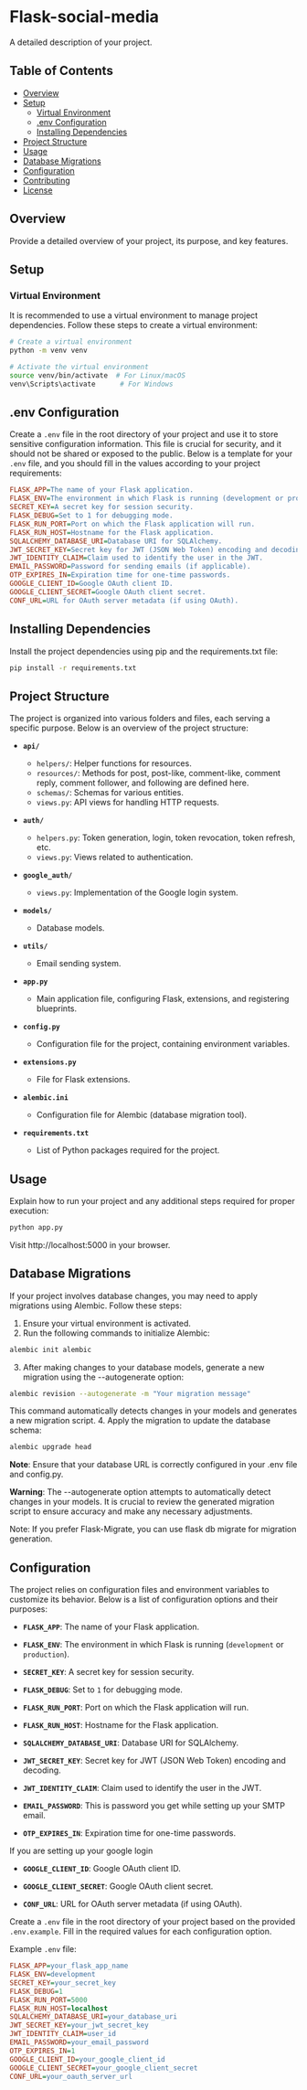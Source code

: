 # Flask-social-media

A detailed description of your project.

## Table of Contents

- [Overview](#overview)
- [Setup](#setup)
  - [Virtual Environment](#virtual-environment)
  - [.env Configuration](#env-configuration)
  - [Installing Dependencies](#installing-dependencies)
- [Project Structure](#project-structure)
- [Usage](#usage)
- [Database Migrations](#database-migrations)
- [Configuration](#configuration)
- [Contributing](#contributing)
- [License](#license)

## Overview

Provide a detailed overview of your project, its purpose, and key features.

## Setup

### Virtual Environment

It is recommended to use a virtual environment to manage project dependencies. Follow these steps to create a virtual environment:

```bash
# Create a virtual environment
python -m venv venv
```
```bash
# Activate the virtual environment
source venv/bin/activate  # For Linux/macOS
venv\Scripts\activate      # For Windows
```

## .env Configuration

Create a `.env` file in the root directory of your project and use it to store sensitive configuration information. This file is crucial for security, and it should not be shared or exposed to the public. Below is a template for your `.env` file, and you should fill in the values according to your project requirements:

```ini
FLASK_APP=The name of your Flask application.
FLASK_ENV=The environment in which Flask is running (development or production).
SECRET_KEY=A secret key for session security.
FLASK_DEBUG=Set to 1 for debugging mode.
FLASK_RUN_PORT=Port on which the Flask application will run.
FLASK_RUN_HOST=Hostname for the Flask application.
SQLALCHEMY_DATABASE_URI=Database URI for SQLAlchemy.
JWT_SECRET_KEY=Secret key for JWT (JSON Web Token) encoding and decoding.
JWT_IDENTITY_CLAIM=Claim used to identify the user in the JWT.
EMAIL_PASSWORD=Password for sending emails (if applicable).
OTP_EXPIRES_IN=Expiration time for one-time passwords.
GOOGLE_CLIENT_ID=Google OAuth client ID.
GOOGLE_CLIENT_SECRET=Google OAuth client secret.
CONF_URL=URL for OAuth server metadata (if using OAuth).
```

## Installing Dependencies

Install the project dependencies using pip and the requirements.txt file:

```bash
pip install -r requirements.txt
```

## Project Structure

The project is organized into various folders and files, each serving a specific purpose. Below is an overview of the project structure:

- **`api/`**
  - `helpers/`: Helper functions for resources.
  - `resources/`: Methods for post, post-like, comment-like, comment reply, comment follower, and following are defined here.
  - `schemas/`: Schemas for various entities.
  - `views.py`: API views for handling HTTP requests.

- **`auth/`**
  - `helpers.py`: Token generation, login, token revocation, token refresh, etc.
  - `views.py`: Views related to authentication.

- **`google_auth/`**
  - `views.py`: Implementation of the Google login system.

- **`models/`**
  - Database models.

- **`utils/`**
  - Email sending system.

- **`app.py`**
  - Main application file, configuring Flask, extensions, and registering blueprints.

- **`config.py`**
  - Configuration file for the project, containing environment variables.

- **`extensions.py`**
  - File for Flask extensions.

- **`alembic.ini`**
  - Configuration file for Alembic (database migration tool).

- **`requirements.txt`**
  - List of Python packages required for the project.

## Usage

Explain how to run your project and any additional steps required for proper execution:

```bash
python app.py
```
Visit http://localhost:5000 in your browser.

## Database Migrations
If your project involves database changes, you may need to apply migrations using Alembic. Follow these steps:

1. Ensure your virtual environment is activated.
2. Run the following commands to initialize Alembic:
```bash
alembic init alembic
```
3. After making changes to your database models, generate a new migration using the --autogenerate option:
```bash
alembic revision --autogenerate -m "Your migration message"
```
This command automatically detects changes in your models and generates a new migration script.
4. Apply the migration to update the database schema:
```bash 
alembic upgrade head
```
**Note**: Ensure that your database URL is correctly configured in your .env file and config.py.

**Warning**: The --autogenerate option attempts to automatically detect changes in your models. It is crucial to review the generated migration script to ensure accuracy and make any necessary adjustments.

Note: If you prefer Flask-Migrate, you can use flask db migrate for migration generation.

## Configuration

The project relies on configuration files and environment variables to customize its behavior. Below is a list of configuration options and their purposes:

- **`FLASK_APP`**: The name of your Flask application.

- **`FLASK_ENV`**: The environment in which Flask is running (`development` or `production`).

- **`SECRET_KEY`**: A secret key for session security.

- **`FLASK_DEBUG`**: Set to `1` for debugging mode.

- **`FLASK_RUN_PORT`**: Port on which the Flask application will run.

- **`FLASK_RUN_HOST`**: Hostname for the Flask application.

- **`SQLALCHEMY_DATABASE_URI`**: Database URI for SQLAlchemy.

- **`JWT_SECRET_KEY`**: Secret key for JWT (JSON Web Token) encoding and decoding.

- **`JWT_IDENTITY_CLAIM`**: Claim used to identify the user in the JWT.

- **`EMAIL_PASSWORD`**: This is password you get while setting up your SMTP email.

- **`OTP_EXPIRES_IN`**: Expiration time for one-time passwords.

If you are setting up your google login 

- **`GOOGLE_CLIENT_ID`**: Google OAuth client ID.

- **`GOOGLE_CLIENT_SECRET`**: Google OAuth client secret.

- **`CONF_URL`**: URL for OAuth server metadata (if using OAuth).

Create a `.env` file in the root directory of your project based on the provided `.env.example`. Fill in the required values for each configuration option.

Example `.env` file:

```ini
FLASK_APP=your_flask_app_name
FLASK_ENV=development
SECRET_KEY=your_secret_key
FLASK_DEBUG=1
FLASK_RUN_PORT=5000
FLASK_RUN_HOST=localhost
SQLALCHEMY_DATABASE_URI=your_database_uri
JWT_SECRET_KEY=your_jwt_secret_key
JWT_IDENTITY_CLAIM=user_id
EMAIL_PASSWORD=your_email_password
OTP_EXPIRES_IN=1
GOOGLE_CLIENT_ID=your_google_client_id
GOOGLE_CLIENT_SECRET=your_google_client_secret
CONF_URL=your_oauth_server_url